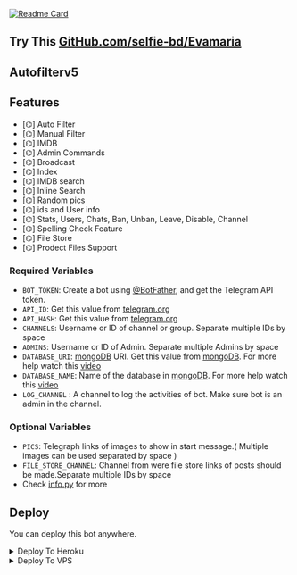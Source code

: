 [![Readme Card](https://github-readme-stats.vercel.app/api/pin/?username=selfie-bd&repo=autofilterv5&theme=tokyonight)](https://github.com/selfie-bd/autofilterv5&bg_color=#24292F) 

## Try This [GitHub.com/selfie-bd/Evamaria](GitHub.com/selfie-bd/Evamaria)

 ## <b>Autofilterv5</b>
</h1>

## Features

- [⌬] Auto Filter
- [⌬] Manual Filter
- [⌬] IMDB
- [⌬] Admin Commands
- [⌬] Broadcast
- [⌬] Index
- [⌬] IMDB search
- [⌬] Inline Search
- [⌬] Random pics
- [⌬] ids and User info 
- [⌬] Stats, Users, Chats, Ban, Unban, Leave, Disable, Channel
- [⌬] Spelling Check Feature
- [⌬] File Store
- [⌬] Prodect Files Support

### Required Variables
* `BOT_TOKEN`: Create a bot using [@BotFather](https://telegram.dog/BotFather), and get the Telegram API token.
* `API_ID`: Get this value from [telegram.org](https://my.telegram.org/apps)
* `API_HASH`: Get this value from [telegram.org](https://my.telegram.org/apps)
* `CHANNELS`: Username or ID of channel or group. Separate multiple IDs by space
* `ADMINS`: Username or ID of Admin. Separate multiple Admins by space
* `DATABASE_URI`: [mongoDB](https://www.mongodb.com) URI. Get this value from [mongoDB](https://www.mongodb.com). For more help watch this [video](https://youtu.be/1G1XwEOnxxo)
* `DATABASE_NAME`: Name of the database in [mongoDB](https://www.mongodb.com). For more help watch this [video](https://youtu.be/1G1XwEOnxxo)
* `LOG_CHANNEL` : A channel to log the activities of bot. Make sure bot is an admin in the channel.
### Optional Variables
* `PICS`: Telegraph links of images to show in start message.( Multiple images can be used separated by space )
* `FILE_STORE_CHANNEL`: Channel from were file store links of posts should be made.Separate multiple IDs by space
* Check [info.py](https://github.com/Selfie-bd/autofilterv5/blob/master/info.py) for more


## Deploy
You can deploy this bot anywhere.

<details><summary>Deploy To Heroku</summary>
<p>
<br>
<a href="https://heroku.com/deploy?template=https://github.com/savezmalik786/autofilterv5">
  <img src="https://www.herokucdn.com/deploy/button.svg" alt="Deploy">
</a>
</p>
</details>

<details><summary>Deploy To VPS</summary>
<p>
<pre>
git clone https://github.com/Selfie-bd/autofilterv5
# Install Packages
pip3 install -U -r requirements.txt
Edit info.py with variables as given below then run bot
python3 bot.py
</pre>
```
## Support
[![telegram badge](https://img.shields.io/badge/Telegram-Group-30302f?style=flat&logo=telegram)](https://telegram.dog/groupdc)
[![telegram badge](https://img.shields.io/badge/Telegram-Channel-30302f?style=flat&logo=telegram)](https://telegram.dog/groupdcbots)

## Credits 
* [![autofilterv5-Devs](https://img.shields.io/static/v1?label=autofilterv5&message=devs&color=critical)](https://telegram.dog/Selfiebd)


## Thanks to 
 ⌬ Thanks To Dan For His Awesome [Library](https://github.com/pyrogram/pyrogram)
 ⌬ Thanks To Mahesh For His Awesome [Media-Search-bot](https://github.com/Mahesh0253/Media-Search-bot)
 ⌬ Thanks To [Trojanz](https://github.com/trojanzhex) for Their Awesome [Unlimited Filter Bot](https://github.com/TroJanzHEX/Unlimited-Filter-Bot) And [AutoFilterBoT](https://github.com/trojanzhex/auto-filter-bot)
 ⌬ Thanks To All Everyone In This Journey

### Note

[Note To A So Called Dev](https://telegram.dog/selfiebd): 

Kanging this codes and and editing a few lines and releasing a V.x  or an [alpha](https://telegram.dog/subin_works/204), beta , gama branches of your repo won't make you a Developer.
Fork the repo and edit as per your needs.

## Disclaimer
[![GNU Affero General Public License 2.0](https://www.gnu.org/graphics/agplv3-155x51.png)](https://www.gnu.org/licenses/agpl-3.0.en.html#header)    
Licensed under [GNU AGPL 2.0.](https://github.com/EvamariaTG/evamaria/blob/master/LICENSE)
Selling The Codes To Other People For Money Is *Strictly Prohibited*.

## Inspiration
This is an attempt to create a clone of a BOAT made out of [banana trees 🌳](https://telegram.dog/GetTGLink/4187)

[![For Vaza](https://telegra.ph/file/ef7b1c3c340bef450fe72.jpg)](https://telegra.ph/file/ef7b1c3c340bef450fe72.jpg "Oru Kootam Vazhakalk samarpikkunnu")
